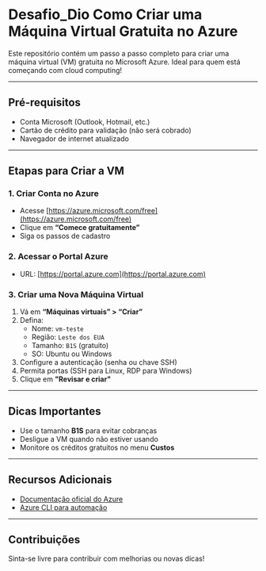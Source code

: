 # Desafio_Dio Como Criar uma Máquina Virtual Gratuita no Azure

Este repositório contém um passo a passo completo para criar uma máquina virtual (VM) gratuita no Microsoft Azure. Ideal para quem está começando com cloud computing!

---

## Pré-requisitos

- Conta Microsoft (Outlook, Hotmail, etc.)
- Cartão de crédito para validação (não será cobrado)
- Navegador de internet atualizado

---

## Etapas para Criar a VM

### 1. Criar Conta no Azure
- Acesse [https://azure.microsoft.com/free](https://azure.microsoft.com/free)
- Clique em **“Comece gratuitamente”**
- Siga os passos de cadastro

### 2. Acessar o Portal Azure
- URL: [https://portal.azure.com](https://portal.azure.com)

### 3. Criar uma Nova Máquina Virtual
1. Vá em **“Máquinas virtuais” > “Criar”**
2. Defina:
   - Nome: `vm-teste`
   - Região: `Leste dos EUA`
   - Tamanho: `B1S` (gratuito)
   - SO: Ubuntu ou Windows
3. Configure a autenticação (senha ou chave SSH)
4. Permita portas (SSH para Linux, RDP para Windows)
5. Clique em **"Revisar e criar"**

---

## Dicas Importantes

- Use o tamanho **B1S** para evitar cobranças
- Desligue a VM quando não estiver usando
- Monitore os créditos gratuitos no menu **Custos**

---

## Recursos Adicionais

- [Documentação oficial do Azure](https://learn.microsoft.com/pt-br/azure/virtual-machines/)
- [Azure CLI para automação](https://learn.microsoft.com/pt-br/cli/azure/install-azure-cli)

---

## Contribuições

Sinta-se livre para contribuir com melhorias ou novas dicas!

